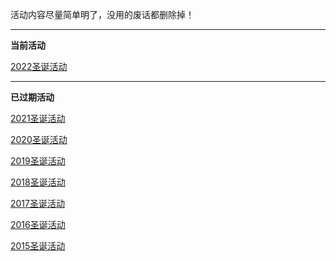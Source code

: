 活动内容尽量简单明了，没用的废话都删除掉！

---
**当前活动**

[2022圣诞活动](/event/christmas2022.html)

--- 
**已过期活动**

[2021圣诞活动](/event/christmas2021.html)

[2020圣诞活动](/event/christmas2020.html)

[2019圣诞活动](/event/christmas2019.html)

[2018圣诞活动](/event/christmas2018.html)

[2017圣诞活动](/event/christmas2017.html)

[2016圣诞活动](/event/christmas2016.html)

[2015圣诞活动](/event/christmas2015.html)